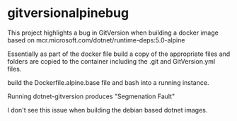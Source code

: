 # gitversionalpinebug

This project highlights a bug in GitVersion when building a docker image based on mcr.microsoft.com/dotnet/runtime-deps:5.0-alpine

Essentially as part of the docker file build a copy of the appropriate files and folders are copied to the container including the .git and GitVersion.yml files.

build the Dockerfile.alpine.base file and bash into a running instance.

Running dotnet-gitversion produces "Segmenation Fault"

I don't see this issue when building the debian based dotnet images.
